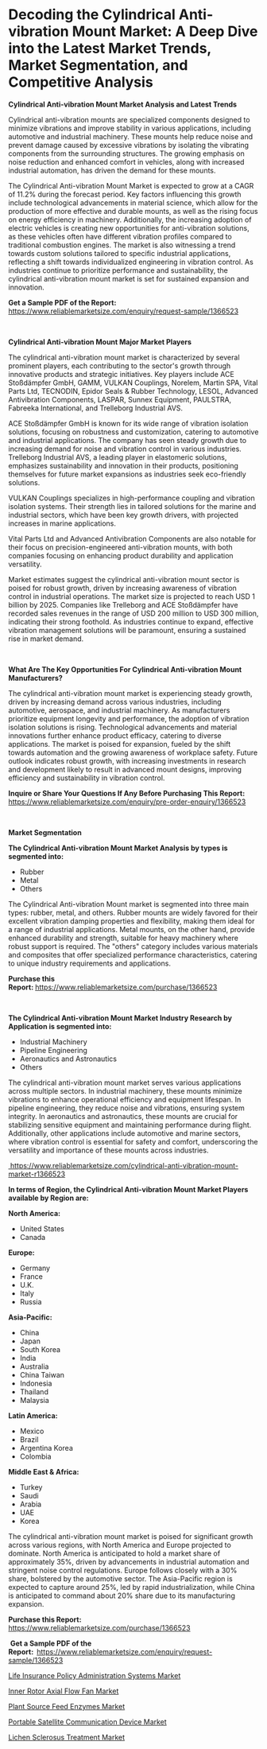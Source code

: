 <p><h1>Decoding the Cylindrical Anti-vibration Mount Market: A Deep Dive into the Latest Market Trends, Market Segmentation, and Competitive Analysis</h1></p><p><strong>Cylindrical Anti-vibration Mount Market Analysis and Latest Trends</strong></p>
<p><p>Cylindrical anti-vibration mounts are specialized components designed to minimize vibrations and improve stability in various applications, including automotive and industrial machinery. These mounts help reduce noise and prevent damage caused by excessive vibrations by isolating the vibrating components from the surrounding structures. The growing emphasis on noise reduction and enhanced comfort in vehicles, along with increased industrial automation, has driven the demand for these mounts.</p><p>The Cylindrical Anti-vibration Mount Market is expected to grow at a CAGR of 11.2% during the forecast period. Key factors influencing this growth include technological advancements in material science, which allow for the production of more effective and durable mounts, as well as the rising focus on energy efficiency in machinery. Additionally, the increasing adoption of electric vehicles is creating new opportunities for anti-vibration solutions, as these vehicles often have different vibration profiles compared to traditional combustion engines. The market is also witnessing a trend towards custom solutions tailored to specific industrial applications, reflecting a shift towards individualized engineering in vibration control. As industries continue to prioritize performance and sustainability, the cylindrical anti-vibration mount market is set for sustained expansion and innovation.</p></p>
<p><strong>Get a Sample PDF of the Report:&nbsp;</strong> <a href="https://www.reliablemarketsize.com/enquiry/request-sample/1366523?utm_campaign=1840&utm_medium=2&utm_source=Github&utm_content=ia&utm_term=06122024&utm_id=cylindrical-anti-vibration-mount">https://www.reliablemarketsize.com/enquiry/request-sample/1366523</a></p>
<p>&nbsp;</p>
<p><strong>Cylindrical Anti-vibration Mount Major Market Players</strong></p>
<p><p>The cylindrical anti-vibration mount market is characterized by several prominent players, each contributing to the sector's growth through innovative products and strategic initiatives. Key players include ACE Stoßdämpfer GmbH, GAMM, VULKAN Couplings, Norelem, Martin SPA, Vital Parts Ltd, TECNODIN, Epidor Seals & Rubber Technology, LESOL, Advanced Antivibration Components, LASPAR, Sunnex Equipment, PAULSTRA, Fabreeka International, and Trelleborg Industrial AVS.</p><p>ACE Stoßdämpfer GmbH is known for its wide range of vibration isolation solutions, focusing on robustness and customization, catering to automotive and industrial applications. The company has seen steady growth due to increasing demand for noise and vibration control in various industries. Trelleborg Industrial AVS, a leading player in elastomeric solutions, emphasizes sustainability and innovation in their products, positioning themselves for future market expansions as industries seek eco-friendly solutions.</p><p>VULKAN Couplings specializes in high-performance coupling and vibration isolation systems. Their strength lies in tailored solutions for the marine and industrial sectors, which have been key growth drivers, with projected increases in marine applications.</p><p>Vital Parts Ltd and Advanced Antivibration Components are also notable for their focus on precision-engineered anti-vibration mounts, with both companies focusing on enhancing product durability and application versatility.</p><p>Market estimates suggest the cylindrical anti-vibration mount sector is poised for robust growth, driven by increasing awareness of vibration control in industrial operations. The market size is projected to reach USD 1 billion by 2025. Companies like Trelleborg and ACE Stoßdämpfer have recorded sales revenues in the range of USD 200 million to USD 300 million, indicating their strong foothold. As industries continue to expand, effective vibration management solutions will be paramount, ensuring a sustained rise in market demand.</p></p>
<p>&nbsp;</p>
<p><strong>What Are The Key Opportunities For Cylindrical Anti-vibration Mount Manufacturers?</strong></p>
<p><p>The cylindrical anti-vibration mount market is experiencing steady growth, driven by increasing demand across various industries, including automotive, aerospace, and industrial machinery. As manufacturers prioritize equipment longevity and performance, the adoption of vibration isolation solutions is rising. Technological advancements and material innovations further enhance product efficacy, catering to diverse applications. The market is poised for expansion, fueled by the shift towards automation and the growing awareness of workplace safety. Future outlook indicates robust growth, with increasing investments in research and development likely to result in advanced mount designs, improving efficiency and sustainability in vibration control.</p></p>
<p><strong>Inquire or Share Your Questions If Any Before Purchasing This Report:</strong> <a href="https://www.reliablemarketsize.com/enquiry/pre-order-enquiry/1366523?utm_campaign=1840&utm_medium=2&utm_source=Github&utm_content=ia&utm_term=06122024&utm_id=cylindrical-anti-vibration-mount">https://www.reliablemarketsize.com/enquiry/pre-order-enquiry/1366523</a></p>
<p>&nbsp;</p>
<p><strong>Market Segmentation</strong></p>
<p><strong>The Cylindrical Anti-vibration Mount Market Analysis by types is segmented into:</strong></p>
<p><ul><li>Rubber</li><li>Metal</li><li>Others</li></ul></p>
<p><p>The Cylindrical Anti-vibration Mount market is segmented into three main types: rubber, metal, and others. Rubber mounts are widely favored for their excellent vibration damping properties and flexibility, making them ideal for a range of industrial applications. Metal mounts, on the other hand, provide enhanced durability and strength, suitable for heavy machinery where robust support is required. The "others" category includes various materials and composites that offer specialized performance characteristics, catering to unique industry requirements and applications.</p></p>
<p><strong>Purchase this Report:&nbsp;</strong><a href="https://www.reliablemarketsize.com/purchase/1366523?utm_campaign=1840&utm_medium=2&utm_source=Github&utm_content=ia&utm_term=06122024&utm_id=cylindrical-anti-vibration-mount">https://www.reliablemarketsize.com/purchase/1366523</a></p>
<p>&nbsp;</p>
<p><strong>The Cylindrical Anti-vibration Mount Market Industry Research by Application is segmented into:</strong></p>
<p><ul><li>Industrial Machinery</li><li>Pipeline Engineering</li><li>Aeronautics and Astronautics</li><li>Others</li></ul></p>
<p><p>The cylindrical anti-vibration mount market serves various applications across multiple sectors. In industrial machinery, these mounts minimize vibrations to enhance operational efficiency and equipment lifespan. In pipeline engineering, they reduce noise and vibrations, ensuring system integrity. In aeronautics and astronautics, these mounts are crucial for stabilizing sensitive equipment and maintaining performance during flight. Additionally, other applications include automotive and marine sectors, where vibration control is essential for safety and comfort, underscoring the versatility and importance of these mounts across industries.</p></p>
<p><a href="https://www.reliablemarketsize.com/cylindrical-anti-vibration-mount-market-r1366523?utm_campaign=1840&utm_medium=2&utm_source=Github&utm_content=ia&utm_term=06122024&utm_id=cylindrical-anti-vibration-mount">&nbsp;https://www.reliablemarketsize.com/cylindrical-anti-vibration-mount-market-r1366523</a></p>
<p><strong>In terms of Region, the Cylindrical Anti-vibration Mount Market Players available by Region are:</strong></p>
<p>
    <p> <strong> North America: </strong>
        <ul>
            <li>United States</li>
            <li>Canada</li>
        </ul>
        </p> 
    <p> <strong> Europe: </strong>
        <ul>
            <li>Germany</li>
            <li>France</li>
            <li>U.K.</li>
            <li>Italy</li>
            <li>Russia</li>
        </ul>
        </p> 
    <p> <strong> Asia-Pacific: </strong>
        <ul>
            <li>China</li>
            <li>Japan</li>
            <li>South Korea</li>
            <li>India</li>
            <li>Australia</li>
            <li>China Taiwan</li>
            <li>Indonesia</li>
            <li>Thailand</li>
            <li>Malaysia</li>
        </ul>
        </p> 
    <p> <strong> Latin America: </strong>
        <ul>
            <li>Mexico</li>
            <li>Brazil</li>
            <li>Argentina Korea</li>
            <li>Colombia</li>
        </ul>
        </p> 
    <p> <strong> Middle East & Africa: </strong>
        <ul>
            <li>Turkey</li>
            <li>Saudi</li>
            <li>Arabia</li>
            <li>UAE</li>
            <li>Korea</li>
        </ul>
    </p>
    </p>
<p><p>The cylindrical anti-vibration mount market is poised for significant growth across various regions, with North America and Europe projected to dominate. North America is anticipated to hold a market share of approximately 35%, driven by advancements in industrial automation and stringent noise control regulations. Europe follows closely with a 30% share, bolstered by the automotive sector. The Asia-Pacific region is expected to capture around 25%, led by rapid industrialization, while China is anticipated to command about 20% share due to its manufacturing expansion.</p></p>
<p><strong>Purchase this Report: </strong><a href="https://www.reliablemarketsize.com/purchase/1366523?utm_campaign=1840&utm_medium=2&utm_source=Github&utm_content=ia&utm_term=06122024&utm_id=cylindrical-anti-vibration-mount">https://www.reliablemarketsize.com/purchase/1366523</a></p>
<p>&nbsp;<strong>Get a Sample PDF of the Report:&nbsp;&nbsp;</strong><a href="https://www.reliablemarketsize.com/enquiry/request-sample/1366523?utm_campaign=1840&utm_medium=2&utm_source=Github&utm_content=ia&utm_term=06122024&utm_id=cylindrical-anti-vibration-mount">https://www.reliablemarketsize.com/enquiry/request-sample/1366523</a></p>
<p><strong></strong></p>
<p><p><a href="https://www.linkedin.com/pulse/revenue-demand-life-insurance-policy-administration-systems-ngage?utm_campaign=1840&utm_medium=2&utm_source=Github&utm_content=ia&utm_term=06122024&utm_id=cylindrical-anti-vibration-mount">Life Insurance Policy Administration Systems Market</a></p><p><a href="https://issuu.com/reportprime-2/docs/inner-rotor-axial-flow-fan-market-size-2030.pptx?utm_campaign=1840&utm_medium=2&utm_source=Github&utm_content=ia&utm_term=06122024&utm_id=cylindrical-anti-vibration-mount">Inner Rotor Axial Flow Fan Market</a></p><p><a href="https://github.com/vimar16th/Market-Research-Report-List-7/blob/main/plant-source-feed-enzymes-market.md?utm_campaign=1840&utm_medium=2&utm_source=Github&utm_content=ia&utm_term=06122024&utm_id=cylindrical-anti-vibration-mount">Plant Source Feed Enzymes Market</a></p><p><a href="https://issuu.com/reportprime-2/docs/portable-satellite-communication-device-market-siz?utm_campaign=1840&utm_medium=2&utm_source=Github&utm_content=ia&utm_term=06122024&utm_id=cylindrical-anti-vibration-mount">Portable Satellite Communication Device Market</a></p><p><a href="https://www.linkedin.com/pulse/foreign-market-opportunities-dynamics-analysis-lichen-ybn9e?utm_campaign=1840&utm_medium=2&utm_source=Github&utm_content=ia&utm_term=06122024&utm_id=cylindrical-anti-vibration-mount">Lichen Sclerosus Treatment Market</a></p></p>